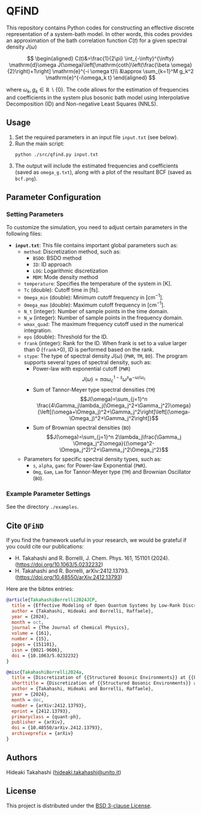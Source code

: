 # QFiND

This repository contains Python codes for constructing an effective discrete representation of a system-bath model. In other words, this codes provides an approximation of the bath correlation function $C(t)$ for a given spectral density $J(\omega)$

$$
\begin{aligned}
C(t)&=\frac{1}{2\pi} \int_{-\infty}^{\infty} \mathrm{d}\omega J(\omega)\left[\mathrm{coth}\left(\frac{\beta \omega}{2}\right)+1\right] \mathrm{e}^{-i \omega t}\\
&\approx \sum_{k=1}^M g_k^2 \mathrm{e}^{-i\omega_k t}
\end{aligned}
$$

where $`\omega_k,g_k \in ℝ \backslash \{0\}`$.
The code allows for the estimation of frequencies and coefficients in the system plus bosonic bath model using Interpolative Decomposition (ID) and Non-negative Least Squares (NNLS). 



## Usage

1. Set the required parameters in an input file `input.txt` (see below).  
2. Run the main script:
   ```
   python ./src/qfind.py input.txt
   ```
3. The output will include the estimated frequencies and coefficients (saved as `omega_g.txt`), along with a plot of the resultant BCF (saved as `bcf.png`).


## Parameter Configuration

### Setting Parameters

To customize the simulation, you need to adjust certain parameters in the following files:

- **`input.txt`**: This file contains important global parameters such as:
  - `method`: Discretization method, such as:
    - `BSDO`: BSDO method
    - `ID`: ID approach
    - `LOG`: Logarithmic discretization
    - `MDM`: Mode density method
  - `temperature`: Specifies the temperature of the system in $[\mathrm{K}]$.
  - `Tc` (double): Cutoff time in $[\mathrm{fs}]$.
  - `Omega_min` (double): Minimum cutoff frequency in $[\mathrm{cm}^{-1}]$.
  - `Omega_max` (double): Maximum cutoff frequency in $[\mathrm{cm}^{-1}]$.
  - `N_t` (integer): Number of sample points in the time domain.
  - `N_w` (integer): Number of sample points in the frequency domain.
  - `wmax_quad`: The maximum frequency cutoff used in the numerical integration.
  - `eps` (double): Threshold for the ID.
  - `frank` (integer): Rank for the ID.  When frank is set to a value larger than 0 (`frank`>0), ID is performed based on the rank.
  - `stype`: The type of spectral density $J(\omega)$ (`PWR`, `TM`, `BO`).  The program supports several types of spectral density, such as:
    - Power-law with exponential cutoff (`PWR`) 
      $$J(\omega)=\pi\alpha\omega_c^{1-s}\omega^s\mathrm{e}^{-\omega/\omega_c}$$
    - Sum of Tannor-Meyer type spectral densities (`TM`)
      $$J(\omega)=\sum_{j=1}^n \frac{4\Gamma_j\lambda_j(\Omega_j^2+\Gamma_j^2)\omega}{\left[(\omega+\Omega_j)^2+\Gamma_j^2\right]\left[(\omega-\Omega_j)^2+\Gamma_j^2\right]}$$
    - Sum of Brownian spectral densities (`BO`)
      $$J(\omega)=\sum_{j=1}^n 2\lambda_j\frac{\Gamma_j \Omega_j^2\omega}{(\omega^2-\Omega_j^2)^2+\Gamma_j^2\Omega_j^2}$$
  - Parameters for specific spectral density types, such as:
    - `s`, `alpha`, `gamc` for Power-law Exponential (`PWR`).
    - `Omg`, `Gam`, `Lam` for Tannor-Meyer type (`TM`) and Brownian Oscillator (`BO`).

### Example Parameter Settings
See the directory `./examples`.

## Cite `QFiND`
If you find the framework useful in your research, we would be grateful if you could cite our publications:
- H. Takahashi and R. Borrelli, J. Chem. Phys. 161, 151101 (2024). (https://doi.org/10.1063/5.0232232) 
- H. Takahashi and R. Borrelli, arXiv:2412.13793. (https://doi.org/10.48550/arXiv.2412.13793)

Here are the bibtex entries:
```bib
@article{TakahashiBorrelli2024JCP,
  title = {Effective Modeling of Open Quantum Systems by Low-Rank Discretization of Structured Environments},
  author = {Takahashi, Hideaki and Borrelli, Raffaele},
  year = {2024},
  month = oct,
  journal = {The Journal of Chemical Physics},
  volume = {161},
  number = {15},
  pages = {151101},
  issn = {0021-9606},
  doi = {10.1063/5.0232232}
}

@misc{TakahashiBorrelli2024a,
  title = {Discretization of {{Structured Bosonic Environments}} at {{Finite Temperature}} by {{Interpolative Decomposition}}: {{Theory}} and {{Application}}},
  shorttitle = {Discretization of {{Structured Bosonic Environments}} at {{Finite Temperature}} by {{Interpolative Decomposition}}},
  author = {Takahashi, Hideaki and Borrelli, Raffaele},
  year = {2024},
  month = dec,
  number = {arXiv:2412.13793},
  eprint = {2412.13793},
  primaryclass = {quant-ph},
  publisher = {arXiv},
  doi = {10.48550/arXiv.2412.13793},
  archiveprefix = {arXiv}
}
```


## Authors

Hideaki Takahashi (hideaki.takahashi@unito.it)


## License

This project is distributed under the [BSD 3-clause License](./LICENSE.md).


